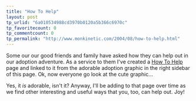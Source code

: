 ```yaml
---
title: "How To Help"
layout: post
tp_urlid: "6a010534988cd3970b0120a5b366c6970c"
tp_favoritecount: 0
tp_commentcount: 0
tp_permalink: "http://www.monkinetic.com/2004/08/how-to-help.html"
---
```

Some our our good friends and family have asked how they can help out in our adoption adventure. As a service to them I&#39;ve created a <a href="http://redmonk.net/adoption/how_to_help.php">How To Help</a> page and linked to it from the adorable adoption graphic in the right sidebar of this page. Ok, now everyone go look at the cute graphic...

Yes, it *is* adorable, isn&#39;t it? Anyway, I&#39;ll be adding to that page over time as we find other interesting and useful ways that you, too, can help out. Joy!
